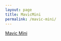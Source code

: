 ```yaml
---
layout: page
title: MavicMini
permalink: /mavic-mini/
---
```


[Mavic Mini](https://www.dji.com/cn/mavic-mini)